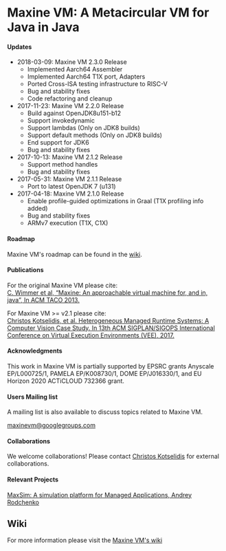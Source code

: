 # Maxine VM: A Metacircular VM for Java in Java

#### Updates

* 2018-03-09: Maxine VM 2.3.0 Release
  * Implemented Aarch64 Assembler
  * Implemented Aarch64 T1X port, Adapters
  * Ported Cross-ISA testing infrastructure to RISC-V
  * Bug and stability fixes
  * Code refactoring and cleanup
* 2017-11-23: Maxine VM 2.2.0 Release
  * Build against OpenJDK8u151-b12
  * Support invokedynamic
  * Support lambdas (Only on JDK8 builds)
  * Support default methods (Only on JDK8 builds)
  * End support for JDK6
  * Bug and stability fixes
* 2017-10-13: Maxine VM 2.1.2 Release
  * Support method handles
  * Bug and stability fixes
* 2017-05-31: Maxine VM 2.1.1 Release
  * Port to latest OpenJDK 7 (u131)
* 2017-04-18: Maxine VM 2.1.0 Release
  * Enable profile-guided optimizations in Graal (T1X profiling info
    added)
  * Bug and stability fixes
  * ARMv7 execution (T1X, C1X)

#### Roadmap

Maxine VM's roadmap can be found in the [wiki](https://github.com/beehive-lab/Maxine-VM/wiki#roadmap).

#### Publications

For the original Maxine VM please cite:  
[C. Wimmer et al, “Maxine: An approachable virtual machine for, and in, java”, In ACM TACO 2013.](http://dl.acm.org/citation.cfm?id=2400689&dl=ACM&coll=DL&CFID=748733895&CFTOKEN=73017278)

For Maxine VM >= v2.1 please cite:  
[Christos Kotselidis, et al. Heterogeneous Managed Runtime Systems: A Computer Vision Case Study. In 13th ACM SIGPLAN/SIGOPS International Conference on Virtual Execution Environments (VEE), 2017.](http://dl.acm.org/citation.cfm?id=3050764)

#### Acknowledgments

This work in Maxine VM is partially supported by EPSRC grants Anyscale
EP/L000725/1, PAMELA EP/K008730/1, DOME EP/J016330/1, and EU Horizon
2020 ACTiCLOUD 732366 grant.

#### Users Mailing list

A mailing list is also available to discuss topics related to Maxine VM.

maxinevm@googlegroups.com

#### Collaborations

We welcome collaborations! Please
contact
[Christos Kotselidis](mailto:christos.kotselidis@manchester.ac.uk) for
external collaborations.

#### Relevant Projects

[MaxSim: A simulation platform for Managed Applications, Andrey Rodchenko](https://github.com/beehive-lab/MaxSim)

## Wiki

For more information please visit
the [Maxine VM's wiki](https://github.com/beehive-lab/Maxine-VM/wiki)
